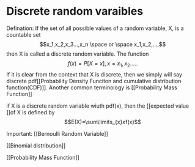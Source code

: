 # Discrete random varaibles
Defination:
If the set of all possible values of a random variable, X, is a countable set 
$$x_1,x_2,x_3...,x_n \space or \space x_1,x_2,...,$$ then X is called a discrete random variable. The function $$f(x) = P[X=x],x=x_1,x_2.....$$
If it is clear from the context that X is discrete, then we simply will say discrete pdf[[Probability Density Funciton and cumulative distribution function(CDF)]].
Another common terminology is [[Probability Mass Function]]

if X is a discrete random variable wiuth pdf(x), then the [[expected value ]]of X is defined by $$E(X)=\sum\limits_{x}xf(x)$$



Important:
[[Bernoulli Random Variable]]

[[Binomial distribution]]




[[Probability Mass Function]]